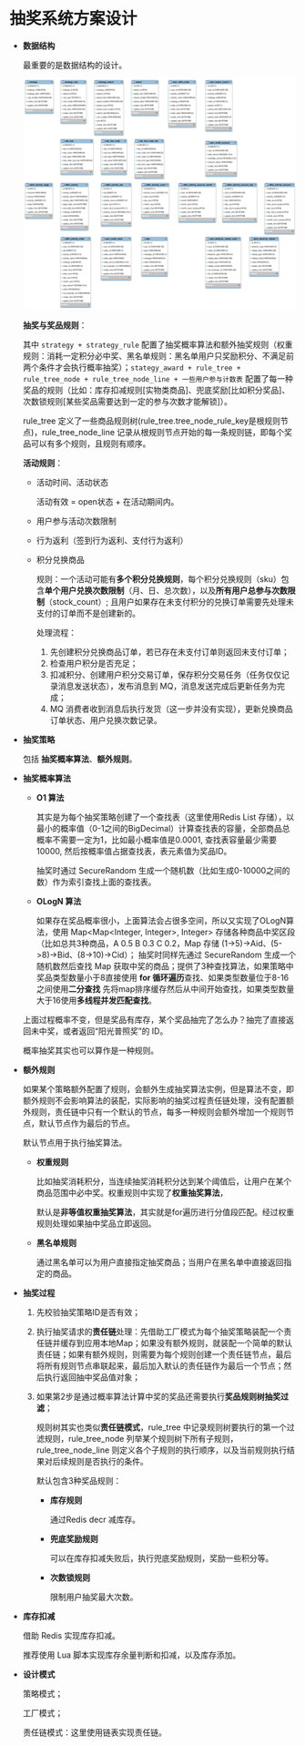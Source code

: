 # 抽奖系统方案设计

+ **数据结构**

  最重要的是数据结构的设计。

  ![](imgs/big-market-er.png)

  **抽奖与奖品规则**：

  其中 `strategy + strategy_rule` 配置了抽奖概率算法和额外抽奖规则（权重规则：消耗一定积分必中奖、黑名单规则：黑名单用户只奖励积分、不满足前两个条件才会执行概率抽奖）；`stategy_award + rule_tree + rule_tree_node + rule_tree_node_line + 一些用户参与计数表` 配置了每一种奖品的规则（比如：库存扣减规则[实物类商品]、兜底奖励[比如积分奖品]、次数锁规则[某些奖品需要达到一定的参与次数才能解锁]）。

  rule_tree 定义了一些商品规则树(rule_tree.tree_node_rule_key是根规则节点)，rule_tree_node_line 记录从根规则节点开始的每一条规则链，即每个奖品可以有多个规则，且规则有顺序。

  **活动规则**：

  + 活动时间、活动状态

    活动有效 = open状态 + 在活动期间内。 

  + 用户参与活动次数限制

  + 行为返利（签到行为返利、支付行为返利）

  + 积分兑换商品

    规则：一个活动可能有**多个积分兑换规则**，每个积分兑换规则（sku）包含**单个用户兑换次数限制**（月、日、总次数），以及**所有用户总参与次数限制**（stock_count）; 且用户如果存在未支付积分的兑换订单需要先处理未支付的订单而不是创建新的。
    
    处理流程：
    
    1. 先创建积分兑换商品订单，若已存在未支付订单则返回未支付订单；
    2. 检查用户积分是否充足；
    3. 扣减积分、创建用户积分交易订单，保存积分交易任务（任务仅仅记录消息发送状态），发布消息到 MQ，消息发送完成后更新任务为完成；
    4. MQ 消费者收到消息后执行发货（这一步并没有实现），更新兑换商品订单状态、用户兑换次数记录。

+ **抽奖策略**

  包括 **抽奖概率算法**、**额外规则**。

+ **抽奖概率算法**

  + **O1 算法**

    其实是为每个抽奖策略创建了一个查找表（这里使用Redis List 存储），以最小的概率值（0-1之间的BigDecimal）计算查找表的容量，全部商品总概率不需要一定为1，比如最小概率值是0.0001, 查找表容量最少需要10000, 然后按概率值占据查找表，表元素值为奖品ID。

    抽奖时通过 SecureRandom 生成一个随机数（比如生成0-10000之间的数）作为索引查找上面的查找表。

  + **OLogN 算法**

    如果存在奖品概率很小，上面算法会占很多空间，所以又实现了OLogN算法，使用 Map<Map<Integer, Integer>, Integer> 存储各种商品中奖区段（比如总共3种商品，A 0.5 B 0.3 C 0.2，Map 存储  (1->5)->Aid、(5->8)->Bid、(8->10)->Cid）；
    抽奖时同样先通过 SecureRandom 生成一个随机数然后查找 Map 获取中奖的商品；提供了3种查找算法，如果策略中奖品类型数量小于8直接使用 **for 循环遍历**查找、如果类型数量位于8-16之间使用**二分查找** 先将map排序缓存然后从中间开始查找，如果类型数量大于16使用**多线程并发匹配查找**。

  上面过程概率不变，但是奖品有库存，某个奖品抽完了怎么办？抽完了直接返回未中奖，或者返回“阳光普照奖”的 ID。

  概率抽奖其实也可以算作是一种规则。

+ **额外规则**

  如果某个策略额外配置了规则，会额外生成抽奖算法实例，但是算法不变，即额外规则不会影响算法的装配，实际影响的抽奖过程责任链处理，没有配置额外规则，责任链中只有一个默认的节点，每多一种规则会额外增加一个规则节点，默认节点作为最后的节点。

  默认节点用于执行抽奖算法。

  + **权重规则**

    比如抽奖消耗积分，当连续抽奖消耗积分达到某个阈值后，让用户在某个商品范围中必中奖。权重规则中实现了**权重抽奖算法**，

    默认是**非等值权重抽奖算法**，其实就是for遍历进行分值段匹配。经过权重规则处理如果抽中奖品立即返回。

  + **黑名单规则**

    通过黑名单可以为用户直接指定抽奖商品；当用户在黑名单中直接返回指定的商品。

+ **抽奖过程**

  1. 先校验抽奖策略ID是否有效；

  2. 执行抽奖请求的**责任链**处理：先借助工厂模式为每个抽奖策略装配一个责任链并缓存到应用本地Map；如果没有额外规则，就装配一个简单的默认责任链；如果有额外规则，则需要为每个规则创建一个责任链节点，最后将所有规则节点串联起来，最后加入默认的责任链作为最后一个节点；然后执行返回抽中奖品值对象；

  3. 如果第2步是通过概率算法计算中奖的奖品还需要执行**奖品规则树抽奖过滤**；

     规则树其实也类似**责任链模式**，rule_tree 中记录规则树要执行的第一个过滤规则，rule_tree_node 列举某个规则树下所有子规则，rule_tree_node_line 则定义各个子规则的执行顺序，以及当前规则执行结果对后续规则是否执行的条件。

     默认包含3种奖品规则：

     + **库存规则**

       通过Redis decr 减库存。

     + **兜底奖励规则**

       可以在库存扣减失败后，执行兜底奖励规则，奖励一些积分等。

     + **次数锁规则**

       限制用户抽奖最大次数。

+ **库存扣减**

  借助 Redis 实现库存扣减。

  推荐使用 Lua 脚本实现库存余量判断和扣减，以及库存添加。

+ **设计模式**

  策略模式；

  工厂模式；

  责任链模式：这里使用链表实现责任链。